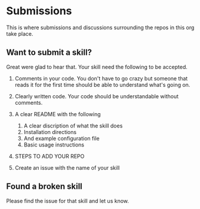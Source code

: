 # Submissions
This is where submissions and discussions surrounding the repos in this org take place.

## Want to submit a skill?
Great were glad to hear that. Your skill need the following to be accepted.

1. Comments in your code. You don't have to go crazy but someone that reads it for the first time should be able to understand what's going on.
2. Clearly written code. Your code should be understandable without comments.
3. A clear README with the following
    1. A clear discription of what the skill does
    2. Installation directions
    3. And example configuration file
    4. Basic usage instructions

1. STEPS TO ADD YOUR REPO
2. Create an issue with the name of your skill

## Found a broken skill
Please find the issue for that skill and let us know.

